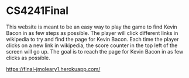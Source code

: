 # CS4241Final
This website is  meant to be an easy way to play the game to find Kevin Bacon in as few steps as possible. The player
will click different links in wikipedia to try and find the page for Kevin Bacon. Each time the player clicks on a new
link in wikipedia, the score counter in the top left of the screen will go up. The goal is to reach the page for Kevin
Bacon in as few clicks as possible.

https://final-jmoleary1.herokuapp.com/
